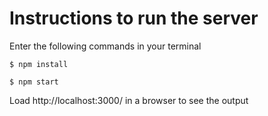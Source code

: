 # Instructions to run the server

Enter the following commands in your terminal

    $ npm install

    $ npm start

Load http://localhost:3000/ in a browser to see the output